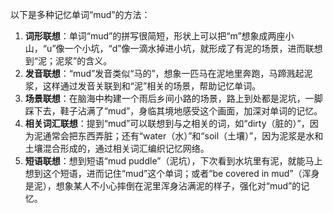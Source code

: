 以下是多种记忆单词“mud”的方法：
1. **词形联想**：单词“mud”的拼写很简短，形状上可以把“m”想象成两座小山，“u”像一个小坑，“d”像一滴水掉进小坑，就形成了有泥的场景，进而联想到“泥；泥浆”的含义。
2. **发音联想**：“mud”发音类似“马的”，想象一匹马在泥地里奔跑，马蹄溅起泥浆，这样通过发音关联到和“泥”相关的场景，帮助记忆单词。
3. **场景联想**：在脑海中构建一个雨后乡间小路的场景，路上到处都是泥坑，一脚踩下去，鞋子沾满了“mud”，身临其境地感受这个画面，加深对单词的记忆。
4. **相关词汇联想**：提到“mud”可以联想到与之相关的词，如“dirty（脏的）”，因为泥通常会把东西弄脏；还有“water（水）”和“soil（土壤）”，因为泥浆是水和土壤混合形成的，通过相关词汇编织记忆网络。
5. **短语联想**：想到短语“mud puddle”（泥坑），下次看到水坑里有泥，就能马上想到这个短语，进而记住“mud”这个单词；或者“be covered in mud”（浑身是泥），想象某人不小心摔倒在泥里浑身沾满泥的样子，强化对“mud”的记忆。 
